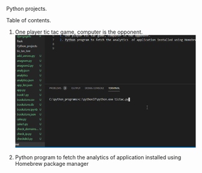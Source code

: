 Python projects.


Table of contents.

1. One player tic tac game, computer is the opponent.
![Alt Text](https://github.com/renji100/python_projects/blob/master/gifs/tic_tac_toe.gif)

2. Python program to fetch the analytics  of application installed using Homebrew package manager

